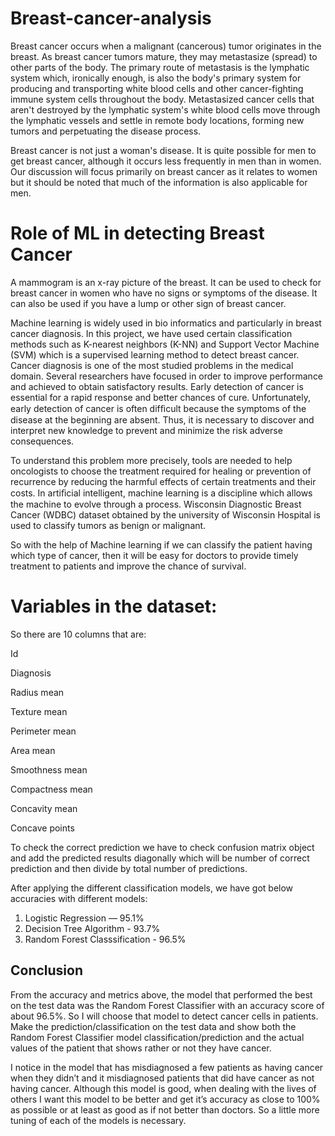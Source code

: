 # Breast-cancer-analysis

Breast cancer occurs when a malignant (cancerous) tumor originates in the breast. As breast cancer tumors mature, they may metastasize (spread) to other parts of the body. The primary route of metastasis is the lymphatic system which, ironically enough, is also the body's primary system for producing and transporting white blood cells and other cancer-fighting immune system cells throughout the body. Metastasized cancer cells that aren't destroyed by the lymphatic system's white blood cells move through the lymphatic vessels and settle in remote body locations, forming new tumors and perpetuating the disease process.

Breast cancer is not just a woman's disease. It is quite possible for men to get breast cancer, although it occurs less frequently in men than in women. Our discussion will focus primarily on breast cancer as it relates to women but it should be noted that much of the information is also applicable for men.

# Role of ML in detecting Breast Cancer
A mammogram is an x-ray picture of the breast. It can be used to check for breast cancer in women who have no signs or symptoms of the disease. It can also be used if you have a lump or other sign of breast cancer.

Machine learning is widely used in bio informatics and particularly in breast cancer diagnosis. In this project, we have used certain classification methods such as K-nearest neighbors (K-NN) and Support Vector Machine (SVM) which is a supervised learning method to detect breast cancer. Cancer diagnosis is one of the most studied problems in the medical domain. Several researchers have focused in order to improve performance and achieved to obtain satisfactory results. Early detection of cancer is essential for a rapid response and better chances of cure. Unfortunately, early detection of cancer is often difﬁcult because the symptoms of the disease at the beginning are absent. Thus, it is necessary to discover and interpret new knowledge to prevent and minimize the risk adverse consequences.

To understand this problem more precisely, tools are needed to help oncologists to choose the treatment required for healing or prevention of recurrence by reducing the harmful effects of certain treatments and their costs. In artiﬁcial intelligent, machine learning is a discipline which allows the machine to evolve through a process. Wisconsin Diagnostic Breast Cancer (WDBC) dataset obtained by the university of Wisconsin Hospital is used to classify tumors as benign or malignant.

So with the help of Machine learning if we can classify the patient having which type of cancer, then it will be easy for doctors to provide timely treatment to patients and improve the chance of survival.

# Variables in the dataset:

So there are 10 columns that are:

Id 

Diagnosis

Radius mean 

Texture mean

Perimeter mean

Area mean

Smoothness mean

Compactness mean

Concavity mean

Concave points


To check the correct prediction we have to check confusion matrix object and add the predicted results diagonally which will be number of correct prediction and then divide by total number of predictions.

After applying the different classification models, we have got below accuracies with different models:

1. Logistic Regression — 95.1%
2. Decision Tree Algorithm - 93.7% 
3. Random Forest Classsification - 96.5%

## Conclusion

From the accuracy and metrics above, the model that performed the best on the test data was the Random Forest Classifier with an accuracy score of about 96.5%. So I will choose that model to detect cancer cells in patients. Make the prediction/classification on the test data and show both the Random Forest Classifier model classification/prediction and the actual values of the patient that shows rather or not they have cancer.

I notice in the model that has misdiagnosed a few patients as having cancer when they didn’t and it misdiagnosed patients that did have cancer as not having cancer. Although this model is good, when dealing with the lives of others I want this model to be better and get it’s accuracy as close to 100% as possible or at least as good as if not better than doctors. So a little more tuning of each of the models is necessary.
